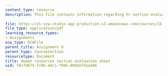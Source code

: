 ```yaml
---
content_type: resource
description: This file contains information regarding hr section evaluation sheet
  .
file: https://ol-ocw-studio-app-production.s3.amazonaws.com/courses/15-390-new-enterprises-spring-2013/f0cf9675fc06ddc1f90e8993efd1ed46_MIT15_390S13_hrsectsheet.pdf
file_type: application/pdf
learning_resource_types:
- Assignments
ocw_type: OCWFile
parent_title: Assignment 9
parent_type: CourseSection
resourcetype: Document
title: Human resources section evaluation sheet
uid: f0cf9675-fc06-ddc1-f90e-8993efd1ed46
---
```

